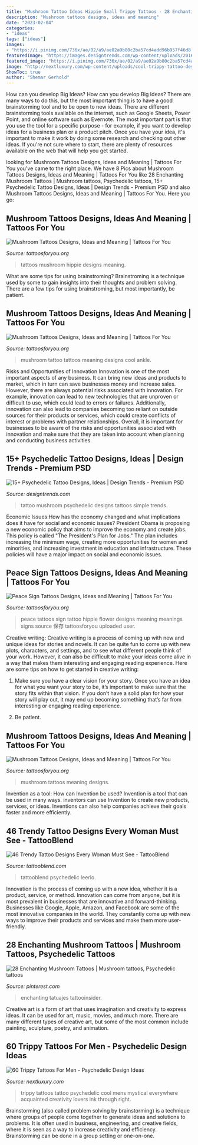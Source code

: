 ```yaml
---
title: "Mushroom Tattoo Ideas Hippie Small Trippy Tattoos - 28 Enchanting Mushroom Tattoos"
description: "Mushroom tattoos designs, ideas and meaning"
date: "2023-02-04"
categories:
- "ideas"
tags: ["ideas"]
images:
- "https://i.pinimg.com/736x/ae/02/a9/ae02a9b80c2ba57cd4add96b957f46d8.jpg"
featuredImage: "https://images.designtrends.com/wp-content/uploads/2016/10/19102551/Psychedelic-Mushroom-Tattoo.jpg"
featured_image: "https://i.pinimg.com/736x/ae/02/a9/ae02a9b80c2ba57cd4add96b957f46d8.jpg"
image: "http://nextluxury.com/wp-content/uploads/cool-trippy-tattoo-design-ideas-for-male.jpg"
ShowToc: true
author: "Shemar Gerhold"
---
```



How can you develop Big Ideas?
How can you develop Big Ideas? There are many ways to do this, but the most important thing is to have a good brainstorming tool and to be open to new ideas. There are different brainstorming tools available on the internet, such as Google Sheets, Power Point, and online software such as Evernote. The most important part is that you use the tool for a specific purpose - for example, if you want to develop ideas for a business plan or a product pitch. Once you have your idea, it's important to make it work by doing some research and checking out other ideas. If you're not sure where to start, there are plenty of resources available on the web that will help you get started.

	

		
looking for Mushroom Tattoos Designs, Ideas and Meaning | Tattoos For You you've came to the right place. We have 8 Pics about Mushroom Tattoos Designs, Ideas and Meaning | Tattoos For You like 28 Enchanting Mushroom Tattoos | Mushroom tattoos, Psychedelic tattoos, 15+ Psychedelic Tattoo Designs, Ideas | Design Trends - Premium PSD and also Mushroom Tattoos Designs, Ideas and Meaning | Tattoos For You. Here you go:
		
    
## Mushroom Tattoos Designs, Ideas And Meaning | Tattoos For You

<img loading=lazy src="http://www.tattoosforyou.org/wp-content/uploads/2016/03/Hippie-Mushroom-Tattoos.jpg" onerror="this.onerror=null;this.src='https://tse4.mm.bing.net/th?id=OIP.AAgNmm1XiiIvp9kcKwhZewHaII&amp;pid=15.1';" alt="Mushroom Tattoos Designs, Ideas and Meaning | Tattoos For You">

_Source: tattoosforyou.org_

>tattoos mushroom hippie designs meaning. 

	

What are some tips for using brainstroming?
Brainstroming is a technique used by some to gain insights into their thoughts and problem solving. There are a few tips for using brainstroming, but most importantly, be patient.

    
## Mushroom Tattoos Designs, Ideas And Meaning | Tattoos For You

<img loading=lazy src="http://www.tattoosforyou.org/wp-content/uploads/2016/03/Mushroom-Tattoo-Ideas.jpg" onerror="this.onerror=null;this.src='https://tse4.mm.bing.net/th?id=OIP.lE6z1Uqoq2inN5gVkLf1aAAAAA&amp;pid=15.1';" alt="Mushroom Tattoos Designs, Ideas and Meaning | Tattoos For You">

_Source: tattoosforyou.org_

>mushroom tattoo tattoos meaning designs cool ankle. 

	

Risks and Opportunities of Innovation
Innovation is one of the most important aspects of any business. It can bring new ideas and products to market, which in turn can save businesses money and increase sales. However, there are always potential risks associated with innovation. For example, innovation can lead to new technologies that are unproven or difficult to use, which could lead to errors or failures. Additionally, innovation can also lead to companies becoming too reliant on outside sources for their products or services, which could create conflicts of interest or problems with partner relationships. Overall, it is important for businesses to be aware of the risks and opportunities associated with innovation and make sure that they are taken into account when planning and conducting business activities.

    
## 15+ Psychedelic Tattoo Designs, Ideas | Design Trends - Premium PSD

<img loading=lazy src="https://images.designtrends.com/wp-content/uploads/2016/10/19102551/Psychedelic-Mushroom-Tattoo.jpg" onerror="this.onerror=null;this.src='https://tse3.mm.bing.net/th?id=OIP.0JVIaddP95r1d35l6a2lfgHaHa&amp;pid=15.1';" alt="15+ Psychedelic Tattoo Designs, Ideas | Design Trends - Premium PSD">

_Source: designtrends.com_

>tattoo mushroom psychedelic designs tattoos simple trends. 

	

Economic Issues:How has the economy changed and what implications does it have for social and economic issues?
President Obama is proposing a new economic policy that aims to improve the economy and create jobs. This policy is called "The President's Plan for Jobs." The plan includes increasing the minimum wage, creating more opportunities for women and minorities, and increasing investment in education and infrastructure. These policies will have a major impact on social and economic issues.

    
## Peace Sign Tattoos Designs, Ideas And Meaning | Tattoos For You

<img loading=lazy src="http://www.tattoosforyou.org/wp-content/uploads/2013/11/Flower-Peace-Sign-Tattoos.jpg" onerror="this.onerror=null;this.src='https://tse3.mm.bing.net/th?id=OIP.OHLbd1t759EbIaoT1l_gAAHaFj&amp;pid=15.1';" alt="Peace Sign Tattoos Designs, Ideas and Meaning | Tattoos For You">

_Source: tattoosforyou.org_

>peace tattoos sign tattoo hippie flower designs meaning meanings signs source 保存 tattoosforyou uploaded user. 

	

Creative writing:
Creative writing is a process of coming up with new and unique ideas for stories and novels. It can be quite fun to come up with new plots, characters, and settings, and to see what different people think of your work. However, it can also be difficult to make your ideas come alive in a way that makes them interesting and engaging reading experience. Here are some tips on how to get started in creative writing: 
1. Make sure you have a clear vision for your story. Once you have an idea for what you want your story to be, it’s important to make sure that the story fits within that vision. If you don’t have a solid plan for how your story will play out, it may end up becoming something that’s far from interesting or engaging reading experience. 

2. Be patient.

    
## Mushroom Tattoos Designs, Ideas And Meaning | Tattoos For You

<img loading=lazy src="https://www.tattoosforyou.org/wp-content/uploads/2016/07/Cute-Mushroom-Tattoos.jpg" onerror="this.onerror=null;this.src='https://tse1.mm.bing.net/th?id=OIP.MLRa_s3wvh1199SOvu95AwHaFu&amp;pid=15.1';" alt="Mushroom Tattoos Designs, Ideas and Meaning | Tattoos For You">

_Source: tattoosforyou.org_

>mushroom tattoos meaning designs. 

	

Invention as a tool: How can Invention be used?
Invention is a tool that can be used in many ways. inventors can use Invention to create new products, services, or ideas. Inventions can also help companies achieve their goals faster and more efficiently.

    
## 46 Trendy Tattoo Designs Every Woman Must See - TattooBlend

<img loading=lazy src="https://tattooblend.com/wp-content/uploads/2016/03/14-9.jpg" onerror="this.onerror=null;this.src='https://tse3.mm.bing.net/th?id=OIP.FTWmkSIT4L9HK_oDyl_s4wHaK0&amp;pid=15.1';" alt="46 Trendy Tattoo Designs Every Woman Must See - TattooBlend">

_Source: tattooblend.com_

>tattooblend psychedelic leerlo. 

	

Innovation is the process of coming up with a new idea, whether it is a product, service, or method. Innovation can come from anyone, but it is most prevalent in businesses that are innovative and forward-thinking. Businesses like Google, Apple, Amazon, and Facebook are some of the most innovative companies in the world. They constantly come up with new ways to improve their products and services and make them more user-friendly.

    
## 28 Enchanting Mushroom Tattoos | Mushroom Tattoos, Psychedelic Tattoos

<img loading=lazy src="https://i.pinimg.com/736x/ae/02/a9/ae02a9b80c2ba57cd4add96b957f46d8.jpg" onerror="this.onerror=null;this.src='https://tse1.mm.bing.net/th?id=OIP.dgRYqMGOV1fWU_jN2skZ8AHaLU&amp;pid=15.1';" alt="28 Enchanting Mushroom Tattoos | Mushroom tattoos, Psychedelic tattoos">

_Source: pinterest.com_

>enchanting tatuajes tattooinsider. 

	

Creative art is a form of art that uses imagination and creativity to express ideas. It can be used for art, music, movies, and much more. There are many different types of creative art, but some of the most common include painting, sculpture, poetry, and animation.

    
## 60 Trippy Tattoos For Men - Psychedelic Design Ideas

<img loading=lazy src="http://nextluxury.com/wp-content/uploads/cool-trippy-tattoo-design-ideas-for-male.jpg" onerror="this.onerror=null;this.src='https://tse4.mm.bing.net/th?id=OIP.9K_XRc8J9pg1iCEuz6uXsgHaHa&amp;pid=15.1';" alt="60 Trippy Tattoos For Men - Psychedelic Design Ideas">

_Source: nextluxury.com_

>trippy tattoos tattoo psychedelic cool mens mystical everywhere acquainted creativity lovers ink through right. 

	

Brainstorming (also called problem solving by brainstorming) is a technique where groups of people come together to generate ideas and solutions to problems. It is often used in business, engineering, and creative fields, where it is seen as a way to increase creativity and efficiency. Brainstorming can be done in a group setting or one-on-one.


